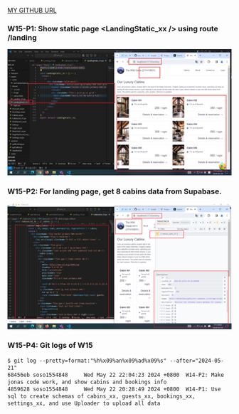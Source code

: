 [MY GITHUB URL](https://github.com/soso1554848/1122-wp2-2N_31)

### W15-P1: Show static page <LandingStatic_xx /> using route /landing

![](w15-p1.png)

### W15-P2: For landing page, get 8 cabins data from Supabase.

![](w15-p2.png)

### W15-P4: Git logs of W15

```
$ git log --pretty=format:"%h%x09%an%x09%ad%x09%s" --after="2024-05-21"
68456eb soso1554848     Wed May 22 22:04:23 2024 +0800  W14-P2: Make jonas code work, and show cabins and bookings info
4859628 soso1554848     Wed May 22 20:28:49 2024 +0800  W14-P1: Use sql to create schemas of cabins_xx, guests_xx, bookings_xx, settings_xx, and use Uploader to upload all data
```
